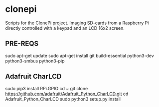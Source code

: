 # clonepi
Scripts for the ClonePi project. Imaging SD-cards from a Raspberry Pi directly controlled with a keypad and an LCD 16x2 screen.

## PRE-REQS

sudo apt-get update
sudo apt-get install git build-essential python3-dev python3-smbus python3-pip

## Adafruit CharLCD
sudo pip3 install RPi.GPIO
cd ~
git clone https://github.com/adafruit/Adafruit_Python_CharLCD.git
cd Adafruit_Python_CharLCD
sudo python3 setup.py install
